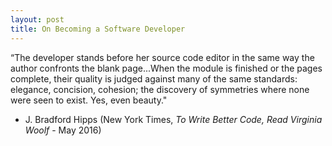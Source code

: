 ```yaml
---
layout: post
title: On Becoming a Software Developer
---
```


“The developer stands before her source code editor in the same way the author confronts the blank page...When the module is finished or the pages complete, their quality is judged against many of the same standards: elegance, concision, cohesion; the discovery of symmetries where none were seen to exist. Yes, even beauty."

- J. Bradford Hipps 
(New York Times, *To Write Better Code, Read Virginia Woolf* - May 2016)






